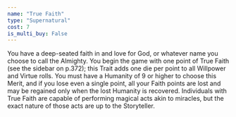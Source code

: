 ```yaml
---
name: "True Faith"
type: "Supernatural"
cost: 7
is_multi_buy: False
---
```


You have a deep-seated faith in and love for God, or whatever name you choose to call the Almighty. You begin the game with one point of True Faith (see the sidebar on p.372); this Trait adds one die per point to all Willpower and Virtue rolls. You must have a Humanity of 9 or higher to choose this Merit, and if you lose even a single point, all your Faith points are lost and may be regained only when the lost Humanity is recovered. Individuals with True Faith are capable of performing magical acts akin to miracles, but the exact nature of those acts are up to the Storyteller.